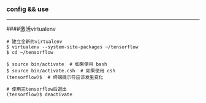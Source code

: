 ### config && use

------

####激活virtualenv

```shell
# 建立全新的virtualenv 
$ virtualenv --system-site-packages ~/tensorflow
$ cd ~/tensorflow

$ source bin/activate  # 如果使用 bash
$ source bin/activate.csh  # 如果使用 csh
(tensorflow)$  # 终端提示符应该发生变化

# 使用完tensorflow后退出
(tensorflow)$ deactivate
```


